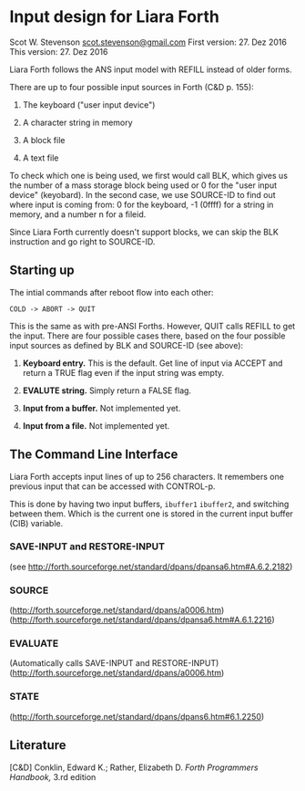 # Input design for Liara Forth 
Scot W. Stevenson <scot.stevenson@gmail.com>
First version: 27. Dez 2016
This version: 27. Dez 2016

Liara Forth follows the ANS input model with REFILL instead of older forms. 

There are up to four possible input sources in Forth (C&D p. 155):

1. The keyboard ("user input device")

2. A character string in memory

3. A block file

4. A text file

To check which one is being used, we first would call BLK, which gives us the
number of a mass storage block being used or 0 for the "user input device"
(keyobard). In the second case, we use SOURCE-ID to find out where input is
coming from: 0 for the keyboard, -1 (0ffff) for a string in memory, and a number
n for a fileid.

Since Liara Forth currently doesn't support blocks, we can skip the BLK
instruction and go right to SOURCE-ID. 


## Starting up

The intial commands after reboot flow into each other:
``` 
COLD -> ABORT -> QUIT 
``` 

This is the same as with pre-ANSI Forths. However, QUIT calls REFILL to get the
input. There are four possible cases there, based on the four possible input
sources as defined by BLK and SOURCE-ID (see above):

1. **Keyboard entry.** This is the default. Get line of input via ACCEPT and
   return a TRUE flag even if the input string was empty.

2. **EVALUTE string.** Simply return a FALSE flag.

3. **Input from a buffer.** Not implemented yet.

4. **Input from a file.** Not implemented yet.


## The Command Line Interface

Liara Forth accepts input lines of up to 256 characters. It remembers one
previous input that can be accessed with CONTROL-p. 

This is done by having two input buffers, `ibuffer1` `ibuffer2`, and switching
between them. Which is the current one is stored in the current input buffer
(CIB) variable.


### SAVE-INPUT and RESTORE-INPUT

(see http://forth.sourceforge.net/standard/dpans/dpansa6.htm#A.6.2.2182)

### SOURCE

(http://forth.sourceforge.net/standard/dpans/a0006.htm)
(http://forth.sourceforge.net/standard/dpans/dpansa6.htm#A.6.1.2216)



### EVALUATE

(Automatically calls SAVE-INPUT and RESTORE-INPUT)
(http://forth.sourceforge.net/standard/dpans/a0006.htm)

### STATE 

(http://forth.sourceforge.net/standard/dpans/dpans6.htm#6.1.2250)

## Literature

[C&D] Conklin, Edward K.; Rather, Elizabeth D. *Forth Programmers Handbook,*
3.rd edition

